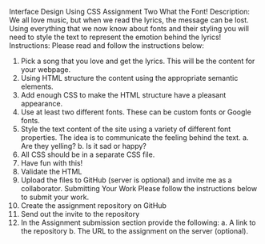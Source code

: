 Interface Design Using CSS
Assignment Two
What the Font!
Description:
We all love music, but when we read the lyrics, the message can be lost. Using everything that we now know about fonts and their styling you will need to style the text to represent the emotion behind the lyrics!
Instructions:
Please read and follow the instructions below:
1. Pick a song that you love and get the lyrics. This will be the content for your webpage.
2. Using HTML structure the content using the appropriate semantic elements.
3. Add enough CSS to make the HTML structure have a pleasant appearance.
4. Use at least two different fonts. These can be custom fonts or Google fonts.
5. Style the text content of the site using a variety of different font properties. The idea is to communicate the feeling behind the text.
a. Are they yelling?
b. Is it sad or happy?
6. All CSS should be in a separate CSS file.
7. Have fun with this!
8. Validate the HTML
9. Upload the files to GitHub (server is optional) and invite me as a collaborator.
Submitting Your Work
Please follow the instructions below to submit your work.
1. Create the assignment repository on GitHub
2. Send out the invite to the repository
3. In the Assignment submission section provide the following:
a. A link to the repository
b. The URL to the assignment on the server (optional).
